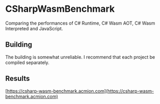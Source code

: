 # CSharpWasmBenchmark
Comparing the performances of C# Runtime, C# Wasm AOT, C# Wasm Interpreted and JavaScript.

## Building
The building is somewhat unreliable. I recommend that each project be compiled separately. 

## Results
[https://csharp-wasm-benchmark.acmion.com](https://csharp-wasm-benchmark.acmion.com)